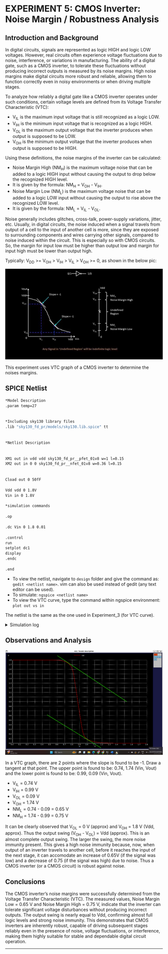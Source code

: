 # EXPERIMENT 5: CMOS Inverter: Noise Margin / Robustness Analysis

## Introduction and Background

In digital circuits, signals are represented as logic HIGH and logic LOW voltages. However, 
real circuits often experience voltage fluctuations due to noise, interference, or variations in manufacturing. 
The ability of a digital gate, such as a CMOS inverter, to tolerate these fluctuations without producing incorrect outputs is measured by its noise margins. 
High noise margins make digital circuits more robust and reliable, allowing them to function correctly even in noisy environments or when driving multiple stages.

To analyze how reliably a digital gate like a CMOS inverter operates under such conditions, certain voltage levels are defined from its Voltage Transfer Characteristic (VTC):
- V<sub>IL</sub> is the maximum input voltage that is still recognized as a logic LOW.
- V<sub>IH</sub> is the minimum input voltage that is recognized as a logic HIGH.
- V<sub>OL</sub> is the maximum output voltage that the inverter produces when output is supposed to be LOW.
- V<sub>OH</sub> is the minimum output voltage that the inverter produces when output is supposed to be HIGH.

Using these definitions, the noise margins of the inverter can be calculated:
- Noise Margin High (NM<sub>H</sub>) is the maximum voltage noise that can be added to a logic HIGH input without causing the output to drop below the recognized HIGH level.
- It is given by the formula: NM<sub>H</sub> = V<sub>OH</sub> - V<sub>IH</sub>.
- Noise Margin Low (NM<sub>L</sub>) is the maximum voltage noise that can be added to a logic LOW input without causing the output to rise above the recognized LOW level.
- It is given by the formula: NM<sub>L</sub> = V<sub>IL</sub> - V<sub>OL</sub>.

Noise generally includes glitches, cross-talk, power-supply variations, jitter, etc. Usually, in digital circuits, the noise induced when a signal travels from output of a cell to the input of another cell is more, 
since they are exposed to surrounding components and wires carrying other signals, compared to noise induced within the circuit. This is especially so with CMOS circuits. So, the margin for input low must be higher than output low and margin for input high must be lower than output high.

Typically: V<sub>DD</sub> >= V<sub>OH</sub> > V<sub>IH</sub> > V<sub>IL</sub> > V<sub>OH</sub> >= 0, as shown in the below pic: 

![noise_margin](/images/noise_margin.png)

This experiment uses VTC graph of a CMOS inverter to determine the noises margins.

## SPICE Netlist

```bash
*Model Description
.param temp=27


*Including sky130 library files
.lib "sky130_fd_pr/models/sky130.lib.spice" tt


*Netlist Description


XM1 out in vdd vdd sky130_fd_pr__pfet_01v8 w=1 l=0.15
XM2 out in 0 0 sky130_fd_pr__nfet_01v8 w=0.36 l=0.15


Cload out 0 50fF

Vdd vdd 0 1.8V
Vin in 0 1.8V

*simulation commands

.op

.dc Vin 0 1.8 0.01

.control
run
setplot dc1
display
.endc

.end

```

- To view the netlist, navigate to `design` folder and give the command as: `gedit <netlist name>`. vim can also be used instead of gedit (any text editor can be used). 
- To simulate: `ngspice <netlist name>`
- To view the VTC curve, type the command within ngspice environment: `plot out vs in`

The netlist is the same as the one used in Experiment_3 (for VTC curve).

<details>
  <summary>Simulation log</summary>

![noise_margin_sim](/images/noise_margin_sim.png)

</details>


## Observations and Analysis

![noise_margin_plot](/images/noise_margin_plot.png)

In a VTC graph, there are 2 points where the slope is found to be -1. Draw a tangent at that point. The upper point is found to be: 0.74, 1.74 (Vin, Vout) and the lower point is found to be: 0.99, 0.09 (Vin, Vout).
- V<sub>IL</sub> = 0.74 V
- V<sub>IH</sub> = 0.99 V
- V<sub>OL</sub> = 0.09 V
- V<sub>OH</sub> = 1.74 V
- NM<sub>L</sub> = 0.74 - 0.09 = 0.65 V 
- NM<sub>H</sub> = 1.74 - 0.99 = 0.75 V

It can be clearly observed that V<sub>OL</sub> = 0 V (approx) and V<sub>OH</sub> = 1.8 V (Vdd, approx). Thus the output swing (V<sub>OH</sub> - V<sub>OL</sub>) = Vdd (approx). This is an almost complete output swing. The larger the swing, the more noise immunity present. 
This gives a high noise immunity because, now, when output of an inverter travels to another cell, before it reaches the input of the next stage, it can accomodate an increase of 0.65V (if the signal was low) and a decrease of 0.75 (if the signal was high) due to noise. 
Thus a CMOS inverter (or a CMOS circuit) is robust against noise. 


## Conclusions
The CMOS inverter’s noise margins were successfully determined from the Voltage Transfer Characteristic (VTC). The measured values, Noise Margin Low = 0.65 V and Noise Margin High = 0.75 V, indicate that the inverter can tolerate significant voltage disturbances without producing incorrect outputs. The output swing is nearly equal to Vdd, confirming almost full logic levels and strong noise immunity. This demonstrates that CMOS inverters are inherently robust, capable of driving subsequent stages reliably even in the presence of noise, voltage fluctuations, or interference, making them highly suitable for stable and dependable digital circuit operation.

---
